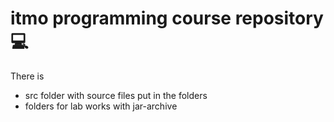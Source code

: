 # itmo programming course repository 💻

There is 
- src folder with source files put in the folders 
- folders for lab works with jar-archive

